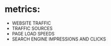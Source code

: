 # metrics:

- WEBSITE TRAFFIC
- TRAFFIC SOURCES
- PAGE LOAD SPEEDS
- SEARCH ENGINE IMPRESSIONS AND CLICKS
